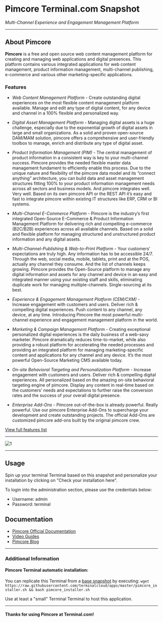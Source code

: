 # **Pimcore** Terminal.com Snapshot
*Multi-Channel Experience and Engagement Management Platform*

---

## About Pimcore
**Pimcore** is a free and open source web content management platform for creating and managing web applications and digital presences. This platform contains various integrated applications for web content management, product information management, multi-channel publishing, e-commerce and various other marketing-specific applications.


### Features
- *Web Content Management Platform* - Create outstanding digital experiences on the most flexible content management platform available. Manage and edit any type of digital content, for any device and channel in a 100% flexible and personalized way.

- *Digital Asset Management Platform* - Managing digital assets is a huge challenge, especially due to the exponential growth of digital assets in large and small organizations. As a solid and proven open-source DAM/MAM solution, pimcore offers a comprehensive and user-friendly toolbox to manage, enrich and distribute any type of digital asset.

- *Product Information Management (PIM)* - The central management of product information in a consistent way is key to your multi-channel success. Pimcore provides the needed flexible master data management fundament to efficiently enable this process. Due to the unique nature and flexibility of the pimcore data model and its “connect anything” architecture, you can build data and asset management structures fitting 100% to your product information management needs across all sectors and business models. And pimcore integrates well. Very well.
Based on its own pimcore API or the REST API it’s easy and fast to integrate pimcore within existing IT structures like ERP, CRM or BI systems.

- *Multi-Channel E-Commerce Platform* - Pimcore is the industry’s first integrated Open-Source E-Commerce & Product Information Management Platform for delivering rich and compelling e-commerce (B2C/B2B) experiences across all available channels. Based on a solid and flexible platform for managing structured and unstructured product information and any digital assets.

- *Multi-Channel-Publishing & Web-to-Print Platform* - Your customers’ expectations are truly high. Any information has to be accessible 24/7. Through the web, social media, mobile, tablets, print and at the POS, actually any channel they consume. And the list of channels keeps growing. Pimcore provides the Open-Source platform to manage any digital information and assets for any channel and device in an easy and integrated manner using your existing staff and skills, eliminating duplicate work for managing multiple-channels. Single-sourcing at its best.

- *Experience & Engagement Management Platform (CEM/CXM)* - Increase engagement with customers and users. Deliver rich & compelling digital experiences. Push content to any channel, any device, at any time. Introducing Pimcore the most powerful multi-channel experience and engagement management platform in the world.

- *Marketing & Campaign Management Platform* - Creating exceptional personalized digital experiences is the daily business of a web-savy marketer. Pimcore dramatically reduces time-to-market, while also providing a robust platform for accelerating the needed processes and providing an integrated platform for managing marketing-specific content and applications for any channel and any device. It’s the most powerful Open-Source Marketing CMS available today.

- *On-site Behavioral Targeting and Personalization Platform* - Increase engagement with customers and users. Deliver rich & compelling digital experiences. All personalized based on the amazing on-site behavioral targeting engine of pimcore. Display any content in real-time based on the customers’ needs and expectations to further raise the conversion rates and the success of your overall digital presence.

- *Enterprise Add-Ons* - Pimcore out-of-the-box is already powerful. Really powerful. Use our pimcore Enterprise Add-Ons to supercharge your development and create outstanding projects. The official Add-Ons are customized pimcore add-ons built by the original pimcore crew.


[View full features list](https://www.pimcore.org/en/product/all-features)

---

![1](https://www.pimcore.org/product/wcms/portal.gif)

---

## Usage
Spin up your terminal Terminal based on this snapshot and personalize your installation by clicking on "Check your installation here".


To login into the administration section, please use the credentials below:

- Username: admin
- Password: terminal


## Documentation
- [Pimcore Official Documentation](https://www.pimcore.org/wiki/display/PIMCORE/Pimcore+Documentation)
- [Video Guides](https://www.pimcore.org/en/resources/videos)
- [Pimcore Blog](https://www.pimcore.org/en/resources/blog)



---

### Additional Information
#### Pimcore Terminal automatic installation:
You can replicate this Terminal from a [base snapshot](https://www.terminal.com/tiny/FzpHiTXG1K) by executing:
`wget https://raw.githubusercontent.com/terminalcloud/apps/master/pimcore_installer.sh && bash pimcore_installer.sh`

Use at least a "small" Terminal Terminal to host this application.

---

#### Thanks for using Pimcore at Terminal.com!
